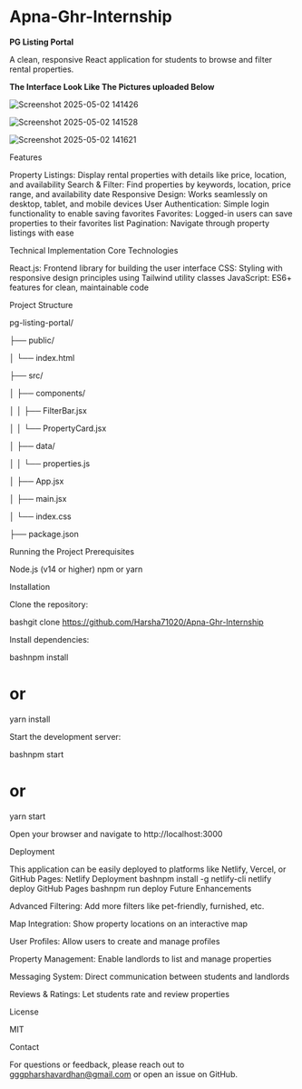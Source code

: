 # Apna-Ghr-Internship

**PG Listing Portal**

A clean, responsive React application for students to browse and filter rental properties.

**The Interface Look Like The Pictures uploaded Below**

![Screenshot 2025-05-02 141426](https://github.com/user-attachments/assets/4b16ac92-892b-40d2-bbca-63804832a53c)

![Screenshot 2025-05-02 141528](https://github.com/user-attachments/assets/2eadd77c-c0c9-49db-b09c-93277a341bc6)

![Screenshot 2025-05-02 141621](https://github.com/user-attachments/assets/838d6e41-bfce-4e29-a0e2-344380396cf1)


Features

Property Listings: Display rental properties with details like price, location, and availability
Search & Filter: Find properties by keywords, location, price range, and availability date
Responsive Design: Works seamlessly on desktop, tablet, and mobile devices
User Authentication: Simple login functionality to enable saving favorites
Favorites: Logged-in users can save properties to their favorites list
Pagination: Navigate through property listings with ease

Technical Implementation
Core Technologies

React.js: Frontend library for building the user interface
CSS: Styling with responsive design principles using Tailwind utility classes
JavaScript: ES6+ features for clean, maintainable code

Project Structure

pg-listing-portal/

├── public/

│   └── index.html   

├── src/

│   ├── components/

│   │   ├── FilterBar.jsx  

│   │   └── PropertyCard.jsx  

│   ├── data/

│   │   └── properties.js 

│   ├── App.jsx    

│   ├── main.jsx   

│   └── index.css 

├── package.json  


Running the Project
Prerequisites

Node.js (v14 or higher)
npm or yarn

Installation

Clone the repository:

bashgit clone https://github.com/Harsha71020/Apna-Ghr-Internship

Install dependencies:

bashnpm install

# or 

yarn install

Start the development server:

bashnpm start

# or

yarn start

Open your browser and navigate to http://localhost:3000

Deployment

This application can be easily deployed to platforms like Netlify, Vercel, or GitHub Pages:
Netlify Deployment
bashnpm install -g netlify-cli
netlify deploy
GitHub Pages
bashnpm run deploy
Future Enhancements

Advanced Filtering: Add more filters like pet-friendly, furnished, etc.

Map Integration: Show property locations on an interactive map

User Profiles: Allow users to create and manage profiles

Property Management: Enable landlords to list and manage properties

Messaging System: Direct communication between students and landlords

Reviews & Ratings: Let students rate and review properties

License

MIT

Contact

For questions or feedback, please reach out to gggpharshavardhan@gmail.com or open an issue on GitHub.

